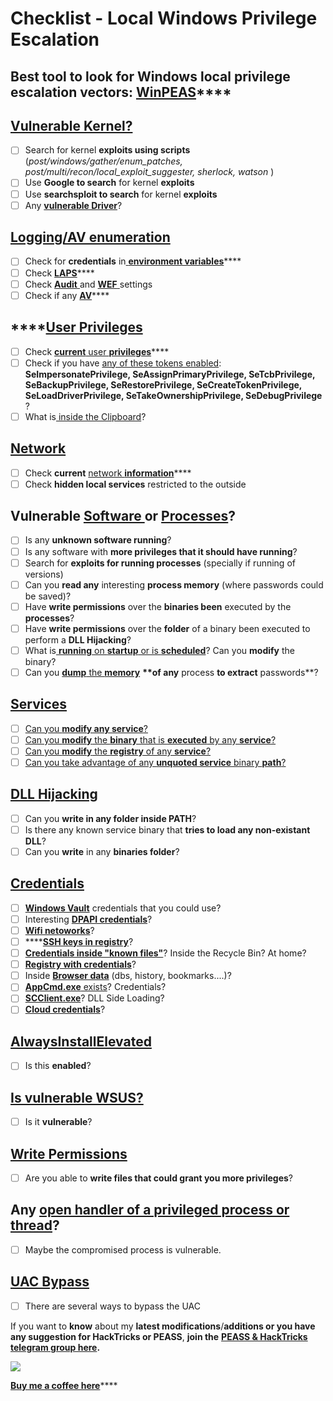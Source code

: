 # Checklist - Local Windows Privilege Escalation

## **Best tool to look for Windows local privilege escalation vectors:** [**WinPEAS**](https://github.com/carlospolop/privilege-escalation-awesome-scripts-suite/tree/master/winPEAS)\*\*\*\*

## [Vulnerable Kernel?](windows-local-privilege-escalation/#kernel-exploits)

* [ ] Search for kernel **exploits using scripts** \(_post/windows/gather/enum\_patches, post/multi/recon/local\_exploit\_suggester, sherlock, watson_ \)
* [ ] Use **Google to search** for kernel **exploits**
* [ ] Use **searchsploit to search** for kernel **exploits**
* [ ] Any [**vulnerable Driver**](windows-local-privilege-escalation/#vulnerable-drivers)?

## [Logging/AV enumeration](windows-local-privilege-escalation/#enumeration)

* [ ] Check for **credentials** in[ **environment variables**](windows-local-privilege-escalation/#environment)\*\*\*\*
* [ ] Check [**LAPS**](windows-local-privilege-escalation/#laps)\*\*\*\*
* [ ] Check [**Audit** ](windows-local-privilege-escalation/#audit-settings)and [**WEF** ](windows-local-privilege-escalation/#wef)settings
* [ ] Check if any [**AV**](windows-local-privilege-escalation/#av)\*\*\*\*

## \*\*\*\*[**User Privileges**](windows-local-privilege-escalation/#users-and-groups)

* [ ] Check [**current** user **privileges**](windows-local-privilege-escalation/#users-and-groups)\*\*\*\*
* [ ] Check if you have [any of these tokens enabled](windows-local-privilege-escalation/#token-manipulation): **SeImpersonatePrivilege, SeAssignPrimaryPrivilege, SeTcbPrivilege, SeBackupPrivilege, SeRestorePrivilege, SeCreateTokenPrivilege, SeLoadDriverPrivilege, SeTakeOwnershipPrivilege, SeDebugPrivilege** ? 
* [ ] What is[ inside the Clipboard](windows-local-privilege-escalation/#get-the-content-of-the-clipboard)?

## [Network](windows-local-privilege-escalation/#network)

* [ ] Check **current** [network **information**](windows-local-privilege-escalation/#network)\*\*\*\*
* [ ] Check **hidden local services** restricted to the outside

## Vulnerable [Software ](windows-local-privilege-escalation/#software)or [Processes](windows-local-privilege-escalation/#running-processes)?

* [ ] Is any **unknown software running**?
* [ ] Is any software with **more privileges that it should have running**?
* [ ] Search for **exploits for running processes** \(specially if running of versions\)
* [ ] Can you **read any** interesting **process memory** \(where passwords could be saved\)?
* [ ] Have **write permissions** over the **binaries been** executed by the **processes**?
* [ ] Have **write permissions** over the **folder** of a binary been executed to perform a **DLL Hijacking**?
* [ ] What is[ **running** on **startup** or is **scheduled**](windows-local-privilege-escalation/#run-at-startup)? Can you **modify** the binary?
* [ ] Can you [**dump** the **memory**](windows-local-privilege-escalation/#memory-password-mining) **\*\*of any** process **to extract** passwords\*\*?

## [Services](windows-local-privilege-escalation/#services)

* [ ] [Can you **modify any service**?](windows-local-privilege-escalation/#permissions)
* [ ] [Can you **modify** the **binary** that is **executed** by any **service**?](windows-local-privilege-escalation/#modify-service-binary-path)
* [ ] [Can you **modify** the **registry** of any **service**?](windows-local-privilege-escalation/#services-registry-permissions)
* [ ] [Can you take advantage of any **unquoted service** binary **path**?](windows-local-privilege-escalation/#unquoted-service-paths)

## [DLL Hijacking](windows-local-privilege-escalation/#dll-hijacking)

* [ ] Can you **write in any folder inside PATH**?
* [ ] Is there any known service binary that **tries to load any non-existant DLL**?
* [ ] Can you **write** in any **binaries folder**?

## [Credentials](windows-local-privilege-escalation/#credentials)

* [ ] [**Windows Vault**](windows-local-privilege-escalation/#windows-vault) credentials that you could use?
* [ ] Interesting [**DPAPI credentials**](windows-local-privilege-escalation/#dpapi)?
* [ ] [**Wifi netoworks**](windows-local-privilege-escalation/#wifi)?
* [ ] \*\*\*\*[**SSH keys in registry**](windows-local-privilege-escalation/#ssh-keys-in-registry)?
* [ ] [**Credentials inside "known files"**](windows-local-privilege-escalation/#credentials-inside-files)? Inside the Recycle Bin? At home?
* [ ] [**Registry with credentials**](windows-local-privilege-escalation/#inside-the-registry)?
* [ ] Inside [**Browser data**](windows-local-privilege-escalation/#browsers-history) \(dbs, history, bookmarks....\)?
* [ ] [**AppCmd.exe** exists](windows-local-privilege-escalation/#appcmd-exe)? Credentials?
* [ ] [**SCClient.exe**](windows-local-privilege-escalation/#scclient-sccm)? DLL Side Loading?
* [ ] [**Cloud credentials**](windows-local-privilege-escalation/#cloud-credentials)?

## [AlwaysInstallElevated](windows-local-privilege-escalation/#alwaysinstallelevated)

* [ ] Is this **enabled**?

## [Is vulnerable WSUS?](windows-local-privilege-escalation/#wsus)

* [ ] Is it **vulnerable**?

## [Write Permissions](windows-local-privilege-escalation/#write-permissions)

* [ ] Are you able to **write files that could grant you more privileges**?

## Any [open handler of a privileged process or thread](windows-local-privilege-escalation/#leaked-handlers)?

* [ ] Maybe the compromised process is vulnerable.

## [UAC Bypass](windows-local-privilege-escalation/#check-uac)

* [ ] There are several ways to bypass the UAC

If you want to **know** about my **latest modifications**/**additions or you have any suggestion for HackTricks or PEASS**, **join the** [**PEASS & HackTricks telegram group here**](https://t.me/peass)**.**

![](../.gitbook/assets/68747470733a2f2f7777772e6275796d6561636f666665652e636f6d2f6173736574732f696d672f637573746f6d5f696d616765732f6f72616e67655f696d672e706e67%20%283%29.png)

​[**Buy me a coffee here**](https://www.buymeacoffee.com/carlospolop)\*\*\*\*

